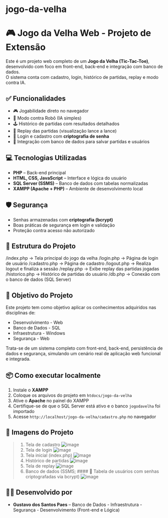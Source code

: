 # jogo-da-velha

# 🎮 Jogo da Velha Web - Projeto de Extensão

Este é um projeto web completo de um **Jogo da Velha (Tic-Tac-Toe)**, desenvolvido com foco em front-end, back-end e integração com banco de dados.  
O sistema conta com cadastro, login, histórico de partidas, replay e modo contra IA.

## ✅ Funcionalidades
- 🎮 Jogabilidade direto no navegador  
- 🤖 Modo contra Robô (IA simples)  
- 🕹️ Histórico de partidas com resultados detalhados  
- 🔁 Replay das partidas (visualização lance a lance)  
- 🔐 Login e cadastro com **criptografia de senha**  
- 💾 Integração com banco de dados para salvar partidas e usuários  

## 💻 Tecnologias Utilizadas
- **PHP** – Back-end principal  
- **HTML, CSS, JavaScript** – Interface e lógica do usuário  
- **SQL Server (SSMS)** – Banco de dados com tabelas normalizadas  
- **XAMPP (Apache + PHP)** – Ambiente de desenvolvimento local  

## 🛡️ Segurança
- Senhas armazenadas com **criptografia (bcrypt)**  
- Boas práticas de segurança em login e validação  
- Proteção contra acesso não autorizado  

## 📂 Estrutura do Projeto
/index.php → Tela principal do jogo da velha
/login.php → Página de login de usuário
/cadastro.php → Página de cadastro
/logout.php → Realiza logout e finaliza a sessão
/replay.php → Exibe replay das partidas jogadas
/historico.php → Histórico de partidas do usuário
/db.php → Conexão com o banco de dados (SQL Server)

## 📌 Objetivo do Projeto
Este projeto tem como objetivo aplicar os conhecimentos adquiridos nas disciplinas de:  
- Desenvolvimento - Web  
- Banco de Dados - SQL 
- Infraestrutura - Windows  
- Segurança - Web 

Trata-se de um sistema completo com front-end, back-end, persistência de dados e segurança, simulando um cenário real de aplicação web funcional e integrada.

## 📦 Como executar localmente
1. Instale o **XAMPP**  
2. Coloque os arquivos do projeto em `htdocs/jogo-da-velha`  
3. Ative o **Apache** no painel do XAMPP  
4.  Certifique-se de que o SQL Server está ativo e o banco `jogodavelha` foi importado  
5. Acesse `http://localhost/jogo-da-velha/cadastro.php` no navegador  

## 📸 Imagens do Projeto
> 1. Tela de cadastro
![image](https://github.com/user-attachments/assets/ac8969d9-b006-4e8e-95fa-d547df3575cd)
> 2. Tela de login
![image](https://github.com/user-attachments/assets/f5ce1b4f-ce00-4769-b67b-8f414d7bc6e4)
> 3. Tela inicial (index.php)
![image](https://github.com/user-attachments/assets/b140cd19-075a-46e1-b6fd-645c0c1d35b6)
> 4. Histórico de partidas
![image](https://github.com/user-attachments/assets/8d7b1e42-78f3-4c05-bdb5-bac8e1c300b2)
> 5. Tela de replay
![image](https://github.com/user-attachments/assets/6cae6c60-7f83-4170-a518-a798cfe8145b)
> 6. Banco de dados (SSMS; #### 🔐 Tabela de usuários com senhas criptografadas via bcrypt)
![image](https://github.com/user-attachments/assets/59140ef8-7d45-41e8-8dae-4b85297fe0ab)

## 🙋‍♂️ Desenvolvido por
- **Gustavo dos Santos Paes** – Banco de Dados - Infraestrutura - Segurança - Desenvolvimento (Front-end e Lógica)
